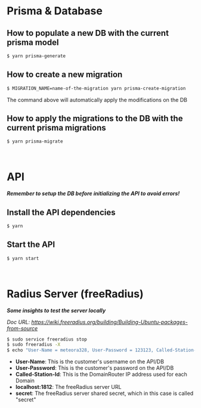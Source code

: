 # Prisma & Database

## How to populate a new DB with the current prisma model
```bash
$ yarn prisma-generate
```

## How to create a new migration
```bash
$ MIGRATION_NAME=name-of-the-migration yarn prisma-create-migration
```
The command above will automatically apply the modifications on the DB

## How to apply the migrations to the DB with the current prisma migrations
```bash
$ yarn prisma-migrate
```

<br>

# API
***Remember to setup the DB before initializing the API to avoid errors!***

## Install the API dependencies
```bash
$ yarn
```

## Start the API
```bash
$ yarn start
```

<br>

# Radius Server (freeRadius)
***Some insights to test the server locally***

*Doc URL: https://wiki.freeradius.org/building/Building-Ubuntu-packages-from-source*

```bash
$ sudo service freeradius stop
$ sudo freeradius -X
$ echo "User-Name = meteora328, User-Password = 123123, Called-Station-Id = 120.0.0.100" | radclient localhost:1812 auth secret \n
```

- **User-Name**: This is the customer's username on the API/DB
- **User-Password**: This is the customer's password on the API/DB
- **Called-Station-Id**: This is the DomainRouter IP address used for each Domain
- **localhost:1812**: The freeRadius server URL
- **secret**: The freeRadius server shared secret, which in this case is called "secret"